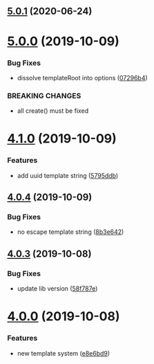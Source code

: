 ## [5.0.1](https://github.com/uetchy/create-create-app/compare/v5.0.0...v5.0.1) (2020-06-24)

# [5.0.0](https://github.com/uetchy/create-create-app/compare/v4.1.0...v5.0.0) (2019-10-09)

### Bug Fixes

- dissolve templateRoot into options ([07296b4](https://github.com/uetchy/create-create-app/commit/07296b4))

### BREAKING CHANGES

- all create() must be fixed

# [4.1.0](https://github.com/uetchy/create-create-app/compare/v4.0.4...v4.1.0) (2019-10-09)

### Features

- add uuid template string ([5795ddb](https://github.com/uetchy/create-create-app/commit/5795ddb))

## [4.0.4](https://github.com/uetchy/create-create-app/compare/v4.0.3...v4.0.4) (2019-10-09)

### Bug Fixes

- no escape template string ([8b3e642](https://github.com/uetchy/create-create-app/commit/8b3e642))

## [4.0.3](https://github.com/uetchy/create-create-app/compare/v4.0.0...v4.0.3) (2019-10-08)

### Bug Fixes

- update lib version ([58f787e](https://github.com/uetchy/create-create-app/commit/58f787e))

# [4.0.0](https://github.com/uetchy/create-create-app/compare/v3.1.0...v4.0.0) (2019-10-08)

### Features

- new template system ([e8e6bd9](https://github.com/uetchy/create-create-app/commit/e8e6bd9))
